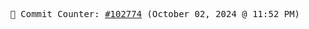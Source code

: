 <p align="center">
    <samp>
        📮 Commit Counter: <a href="https://github.com/Javascript-void0/Javascript-void0/commits/main">#102774</a> (October 02, 2024 @ 11:52 PM)
    </samp>
</p>